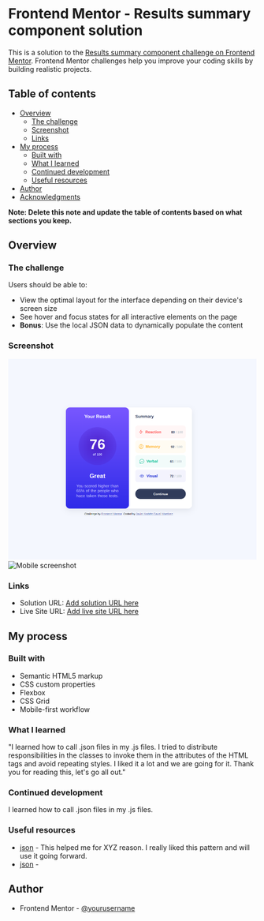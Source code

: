 # Frontend Mentor - Results summary component solution

This is a solution to the [Results summary component challenge on Frontend Mentor](https://www.frontendmentor.io/challenges/results-summary-component-CE_K6s0maV). Frontend Mentor challenges help you improve your coding skills by building realistic projects. 

## Table of contents

- [Overview](#overview)
  - [The challenge](#the-challenge)
  - [Screenshot](#screenshot)
  - [Links](#links)
- [My process](#my-process)
  - [Built with](#built-with)
  - [What I learned](#what-i-learned)
  - [Continued development](#continued-development)
  - [Useful resources](#useful-resources)
- [Author](#author)
- [Acknowledgments](#acknowledgments)

**Note: Delete this note and update the table of contents based on what sections you keep.**

## Overview

### The challenge

Users should be able to:

- View the optimal layout for the interface depending on their device's screen size
- See hover and focus states for all interactive elements on the page
- **Bonus**: Use the local JSON data to dynamically populate the content

### Screenshot

![Desktop screenshot](./screenshot/desktop.png)
![Mobile screenshot](./screenshots/mobile.png)


### Links

- Solution URL: [Add solution URL here](https://github.com/eurekaInfinity/challengefrontend/tree/main/frontMaster/results-summary-component-main)
- Live Site URL: [Add live site URL here](https://eurekainfinity.github.io/challengefrontend/frontMaster/results-summary-component-main/index)

## My process

### Built with

- Semantic HTML5 markup
- CSS custom properties
- Flexbox
- CSS Grid
- Mobile-first workflow


### What I learned

"I learned how to call .json files in my .js files. I tried to distribute responsibilities in the classes to invoke them in the attributes of the HTML tags and avoid repeating styles. I liked it a lot and we are going for it. Thank you for reading this, let's go all out."

### Continued development

I learned how to call .json files in my .js files.

### Useful resources

- [json](https://v8.dev/features/import-assertions) - This helped me for XYZ reason. I really liked this pattern and will use it going forward.
- [json](https://developer.mozilla.org/en-US/docs/Web/HTML/Element/script#module_fallback) - 


## Author

- Frontend Mentor - [@yourusername](https://www.frontendmentor.io/profile/Causil)


